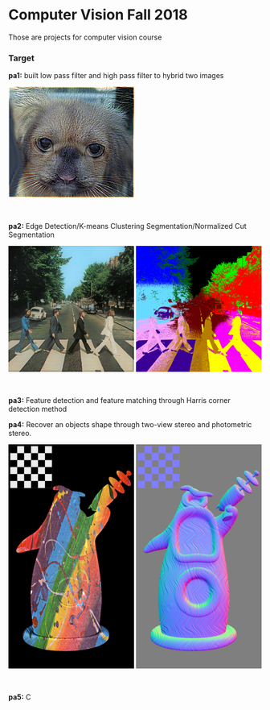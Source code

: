 # Computer Vision Fall 2018
Those are projects for computer vision course

### Target ###
**pa1:** built low pass filter and high pass filter to hybrid two images
<p>
  <img src="https://github.com/yc2423/Computer-Vision/blob/master/pa1/hybrid.png" width="250">
</p></br>

**pa2:** Edge Detection/K-means Clustering Segmentation/Normalized Cut Segmentation
<p>
  <img src="https://github.com/yc2423/Computer-Vision/blob/master/pa2/images/abbey_road.png" width="250">
  <img src="https://github.com/yc2423/Computer-Vision/blob/master/pa2/kmeans1.png" width="250">
</p></br>

**pa3:** Feature detection and feature matching through Harris corner detection method
</br>

**pa4:** Recover an objects shape through two-view stereo and photometric stereo.
<p>
  <img src="https://github.com/yc2423/Computer-Vision/blob/master/pa4/submit/tentacle_albedo.png" width="250">
  <img src="https://github.com/yc2423/Computer-Vision/blob/master/pa4/submit/tentacle_normals.png" width="250">
</p></br>

**pa5:** C

